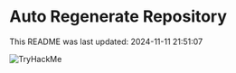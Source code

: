 # Auto Regenerate Repository

This README was last updated: 2024-11-11 21:51:07

 ![TryHackMe](https://tryhackme.com/badge/533634)